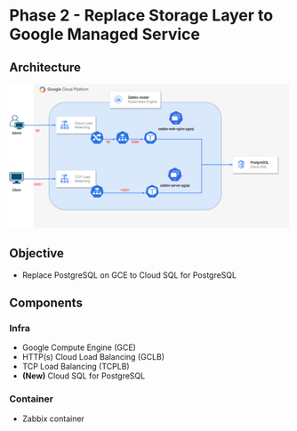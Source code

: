# Phase 2 - Replace Storage Layer to Google Managed Service

## Architecture
![image](https://github.com/microfusion-cloud/zabbix-on-gke/blob/main/phase2/architecture.png)


## Objective
* Replace PostgreSQL on GCE to Cloud SQL for PostgreSQL  

## Components

### Infra
* Google Compute Engine (GCE)
* HTTP(s) Cloud Load Balancing (GCLB)
* TCP Load Balancing (TCPLB)
* **(New)** Cloud SQL for PostgreSQL

### Container
* Zabbix container
